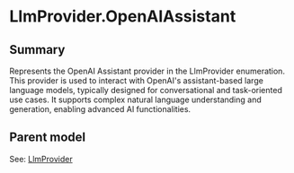 # LlmProvider.OpenAIAssistant

## Summary

Represents the OpenAI Assistant provider in the LlmProvider enumeration.
This provider is used to interact with OpenAI's assistant-based large language models,
typically designed for conversational and task-oriented use cases.
It supports complex natural language understanding and generation, enabling advanced AI functionalities.

## Parent model

See: [LlmProvider](LlmProvider.md)